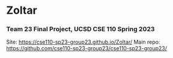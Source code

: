 # Zoltar
### Team 23 Final Project, UCSD CSE 110 Spring 2023

Site: https://cse110-sp23-group23.github.io/Zoltar/
Main repo: https://github.com/cse110-sp23-group23/cse110-sp23-group23/
